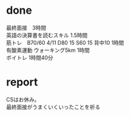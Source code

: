 # done
最終面接　3時間</br>
英語の決算書を読むスキル 1.5時間</br>
筋トレ　B70/60 4/11 D80 15 S60 15 背中10 1時間</br>
有酸素運動 ウォーキング5km 1時間</br>
ボイトレ 1時間40分</br>

# report
CSはお休み。</br>
最終面接がうまくいくいったことを祈る</br>
